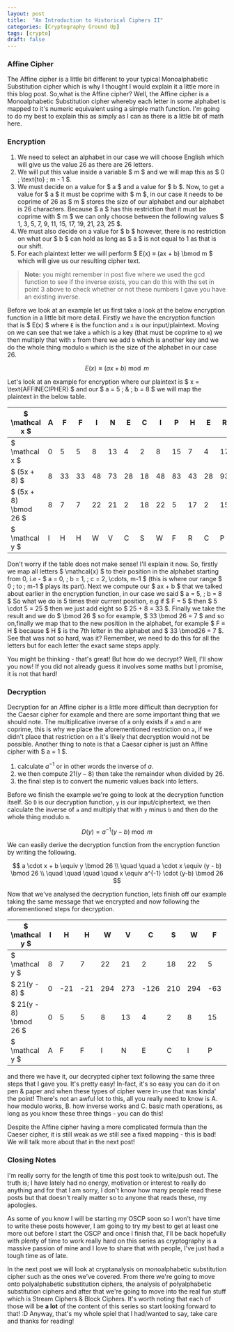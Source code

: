```yaml
---
layout: post
title:  "An Introduction to Historical Ciphers II"
categories: [Cryptography Ground Up]
tags: [crypto]
draft: false
---
```



### Affine Cipher

The Affine cipher is a little bit different to your typical Monoalphabetic Substitution cipher which is why I thought I would explain it a little more in this blog post. So,what is the Affine cipher? Well, the Affine cipher is a Monoalphabetic Substitution cipher whereby each letter in some alphabet is mapped to it's numeric equivalent using a simple math function. I'm going to do my best to explain this as simply as I can as there is a little bit of math here.

### Encryption

1. We need to select an alphabet in our case we will choose English which will give us the value 26 as there are 26 letters.
2. We will put this value inside a variable $ m $ and we will map this as $ 0 \; \text{to} \;  m - 1 $.
3. We must decide on a value for $ a $ and a value for $ b $. Now, to get a value for $ a $ it must be coprime with $ m $, in our case it needs to be coprime of 26 as $ m $ stores the size of our alphabet and our alphabet is 26 characters. Because $ a $ has this restriction that it must be coprime with $ m $ we can only choose between the following values $ 1, 3, 5, 7, 9, 11, 15, 17, 19, 21, 23, 25 $.
4. We must also decide on a value for $ b $ however, there is no restriction on what our $ b $ can hold as long as $ a $ is not equal to 1 as that is our shift.
5. For each plaintext letter we will perform $ E(x) ≡ (ax + b) \bmod m $ which will give us our resulting cipher text.

> **Note:** you might remember in post five where we used the gcd function to see if the inverse exists, you can do this with the set in point 3 above to check whether or not these numbers I gave you have an existing inverse.

Before we look at an example let us first take a look at the below encryption function in a little bit more detail. Firstly we have the encryption function that is $ E(x) $ where `E` is the function and `x` is our input/plaintext. Moving on we can see that we take `a` which is a key (that must be coprime to `m`) we then multiply that with `x` from there we add `b` which is another key and we do the whole thing modulo `m` which is the size of the alphabet in our case 26.

$$ E(x) ≡ (ax + b) \bmod m $$

Let's look at an example for encryption where our plaintext is $ x = \text{AFFINECIPHER} $ and our $ a = 5 \; \& \; b = 8 $ we will map the plaintext in the below table.

$ \mathcal x $                  | A  | F  | F  | I  | N  | E  | C  | I  | P  | H  | E  | R  |
--------------------------------|----|----|----|----|----|----|----|----|----|----|----|----|
$ \mathcal x $                  | 0  | 5  | 5  | 8  | 13 | 4  | 2  | 8  | 15 | 7  | 4  | 17 |
$ (5x + 8) $                    | 8  | 33 | 33 | 48 | 73 | 28 | 18 | 48 | 83 | 43 | 28 | 93 |
$ (5x + 8) \bmod 26 $           | 8  | 7  | 7  | 22 | 21 | 2  | 18 | 22 | 5  | 17 | 2  | 15 |
$ \mathcal y $                  | I  | H  | H  | W  | V  | C  | S  | W  | F  | R  |  C | P  |

Don't worry if the table does not make sense! I'll explain it now. So, firstly we map all letters $ \mathcal{x} $ to their position in the alphabet starting from 0, i.e - $ a = 0, \; b = 1, \; c = 2, \cdots, m-1 $ (this is where our range $ 0 \; to \; m-1 $ plays its part). Next we compute our $ ax + b $ that we talked about earlier in the encryption function, in our case we said $ a = 5, \; b = 8 $ So what we do is 5 times their current position, e.g if $ F = 5 $ then $ 5 \cdot 5 = 25 $ then we just add eight so $ 25 + 8 = 33 $. Finally we take the result and we do $ \bmod 26 $ so for example, $ 33 \bmod 26 = 7 $ and so on,finally we map that to the new position in the alphabet, for example $ F ≡ H $ because $ H $ is the 7th letter in the alphabet and $ 33 \bmod26 = 7 $. See that was not so hard, was it? Remember, we need to do this for all the letters but for each letter the exact same steps apply.

You might be thinking - that's great! But how do we decrypt? Well, I'll show you now! If you did not already guess it involves some maths but I promise, it is not that hard!

### Decryption

Decryption for an Affine cipher is a little more difficult than decryption for the Caesar cipher for example and there are some important thing that we should note. The multiplicative inverse of a only exists if `a` and `m` are coprime, this is why we place the aforementioned restriction on `a`, if we didn't place that restriction on `a` it's likely that decryption would not be possible. Another thing to note is that a Caesar cipher is just an Affine cipher with $ a = 1 $.

1. calculate $a^{-1}$ or in other words the inverse of $a$.
2. we then compute $21(y-8)$ then take the remainder when divided by 26.
3. the final step is to convert the numeric values back into letters.

Before we finish the example we're going to look at the decryption function itself. So `D` is our decryption function, `y` is our input/ciphertext, we then calculate the inverse of `a` and multiply that with `y` minus `b` and then do the whole thing modulo `m`.

$$ D(y) = a^{-1}(y-b) \bmod m $$

We can easily derive the decryption function from the encryption function by writing the following.

$$ a \cdot x + b \equiv y \bmod 26 \\
\quad \quad a \cdot x \equiv (y - b) \bmod 26 \\
\quad \quad \quad \quad x \equiv a^{-1} \cdot (y-b) \bmod 26 $$

Now that we've analysed the decryption function, lets finish off our example taking the same message that we encrypted and now following the aforementioned steps for decryption.

$ \mathcal y $                  | I  | H  | H  | W  | V  | C  | S  | W  | F  | R  |  C | P  |
--------------------------------|----|----|----|----|----|----|----|----|----|----|----|----|
$ \mathcal y $                  | 8  | 7  | 7  | 22 | 21 | 2  | 18 | 22 | 5  | 17 | 2  | 15 |
$ 21(y - 8) $                   | 0  | -21| -21| 294| 273| -126| 210| 294| -63 | 189 | -12 | 147 |
$ 21(y - 8) \bmod 26 $          | 0  | 5  | 5  | 8  | 13 | 4  | 2  | 8  | 15 | 7  | 4  | 17 |
$ \mathcal y $                  | A  | F  | F  | I  | N  | E  | C  | I  | P  | H  | E  | R  |

and there we have it, our decrypted cipher text following the same three steps that I gave you. It's pretty easy! In-fact, it's so easy you can do it on pen & paper and when these types of cipher were in-use that was kinda' the point! There's not an awful lot to this, all you really need to know is A. how modulo works, B. how inverse works and C. basic math operations, as long as you know these three things - you can do this!

Despite the Affine cipher having a more complicated formula than the Caeser cipher, it is still weak as we still see a fixed mapping - this is bad! We will talk more about that in the next post!

### Closing Notes

I'm really sorry for the length of time this post took to write/push out. The truth is; I have lately had no energy, motivation or interest to really do anything and for that I am sorry, I don't know how many people read these posts but that doesn't really matter so to anyone that reads these, my apologies.

As some of you know I will be starting my OSCP soon so I won't have time to write these posts however, I am going to try my best to get at least one more out before I start the OSCP and once I finish that, I'll be back hopefully with plenty of time to work really hard on this series as cryptography is a massive passion of mine and I love to share that with people, I've just had a tough time as of late.

In the next post we will look at cryptanalysis on monoalphabetic substitution cipher such as the ones we've covered. From there we're going to move onto polyalphabetic substitution ciphers, the analysis of polyalphabetic substitution ciphers and after that we're going to move into the real fun stuff which is Stream Ciphers & Block Ciphers. It's worth noting that each of those will be **a lot** of the content of this series so start looking forward to that! :D Anyway, that's my whole spiel that I had/wanted to say, take care and thanks for reading!